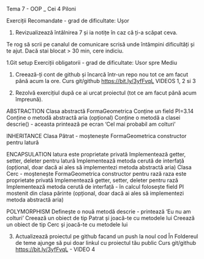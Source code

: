 Tema 7 - OOP _ Cei 4 Piloni

Exerciții Recomandate - grad de dificultate: Ușor

1. Revizualizează întâlnirea 7 și ia notițe în caz că ți-a scăpat ceva.

Te rog să scrii pe canalul de comunicare scrisă unde întâmpini dificultăți și te
ajut.
Dacă stai blocat > 30 min, cere indiciu.

1.Git setup
Exerciții obligatorii - grad de dificultate: Usor spre Mediu

1. Creează-ți cont de github și încarcă într-un repo nou tot ce am facut până
acum la ore.
Curs git/github https://bit.ly/3yfFvqL
VIDEOS 1, 2 si 3

2. Rezolvă exercițiul după ce ai urcat proiectul (tot ce am facut până acum
împreună).

ABSTRACTION
Clasa abstractă FormaGeometrica
Conține un field PI=3.14
Conține o metodă abstractă aria (opțional)
Conține o metodă a clasei descrie() - aceasta printează pe ecran ‘Cel mai
probabil am colturi’

INHERITANCE
Clasa Pătrat - moștenește FormaGeometrica
constructor pentru latură

ENCAPSULATION
latura este proprietate privată
Implementează getter, setter, deleter pentru latură
Implementează metoda cerută de interfață (opțional, doar dacă ai ales să
implementezi metoda abstractă aria)
Clasa Cerc - moștenește FormaGeometrica
constructor pentru rază
raza este proprietate privată
Implementează getter, setter, deleter pentru rază
Implementează metoda cerută de interfață - în calcul folosește field PI
mostenit din clasa părinte (opțional, doar dacă ai ales să implementezi metoda
abstractă aria)

POLYMORPHISM
Definește o nouă metodă descrie - printează ‘Eu nu am colturi’
Creează un obiect de tip Patrat și joacă-te cu metodele lui
Creează un obiect de tip Cerc și joacă-te cu metodele lui

3. Actualizează proiectul pe github facand un push la noul cod
În Foldereul de teme ajunge să pui doar linkul cu proiectul tău public
Curs git/github
https://bit.ly/3yfFvqL - VIDEO 4